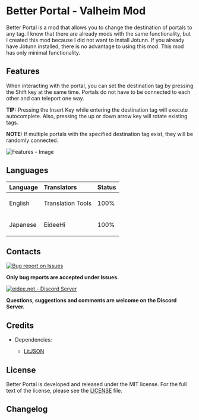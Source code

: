 # Better Portal - Valheim Mod
Better Portal is a mod that allows you to change the destination of
portals to any tag. I know that there are already mods with the same
functionality, but I created this mod because I did not want to install
Jotunn. If you already have Jotunn installed, there is no advantage to
using this mod. This mod has only minimal functionality.

## Features

When interacting with the portal, you can set the destination tag by
pressing the Shift key at the same time. Portals do not have to be
connected to each other and can teleport one way.

**TIP:** Pressing the Insert Key while entering the destination tag will execute autocomplete. Also, pressing the up or down arrow key will rotate existing tags.

**NOTE:** If multiple portals with the specified destination tag exist, they will be randomly connected.

![Features -
Image](https://app.box.com/shared/static/8anhpoogiwa4tek8rznl2m1ag5mt6wso.jpg)

## Languages

<table>
<thead>
<tr class="header">
<th style="text-align: left;">Language</th>
<th style="text-align: left;">Translators</th>
<th style="text-align: left;">Status</th>
</tr>
</thead>
<tbody>
<tr class="odd">
<td style="text-align: left;"><p>English</p></td>
<td style="text-align: left;"><p>Translation Tools</p></td>
<td style="text-align: left;"><p>100%</p></td>
</tr>
<tr class="even">
<td style="text-align: left;"><p>Japanese</p></td>
<td style="text-align: left;"><p>EideeHi</p></td>
<td style="text-align: left;"><p>100%</p></td>
</tr>
</tbody>
</table>

## Contacts

[![Bug report on Issues](https://app.box.com/shared/static/g2v3vbju4jazq7kycoigp60ltki2kw8i.png)](https://github.com/eideehi/valheim-better-portal/issues)

**Only bug reports are accepted under Issues.**

[![eidee.net - Discord Server](https://app.box.com/shared/static/0s09ti60hvyyp5k98xyrnkfp683mrt9r.png)](https://discord.gg/DDQqxkK7s6)

**Questions, suggestions and comments are welcome on the Discord Server.**

## Credits

-   Dependencies:

    -   [LitJSON](https://litjson.net)

## License

Better Portal is developed and released under the MIT license. For the
full text of the license, please see the [LICENSE](https://github.com/eideehi/valheim-better-portal/blob/main/LICENSE) file.

## Changelog